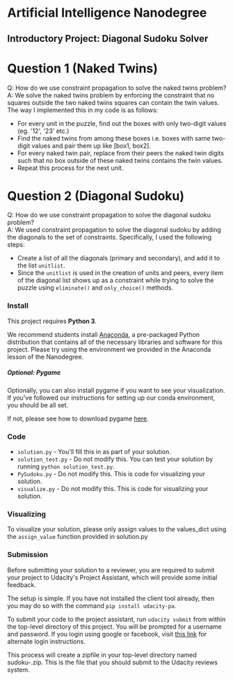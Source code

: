 # Artificial Intelligence Nanodegree
## Introductory Project: Diagonal Sudoku Solver

# Question 1 (Naked Twins)
Q: How do we use constraint propagation to solve the naked twins problem?  
A: We solve the naked twins problem by enforcing the constraint that no squares outside the two naked twins squares can contain the twin values. The way I implemented this in my code is as follows:
* For every unit in the puzzle, find out the boxes with only two-digit values (eg. '12', '23' etc.)
* Find the naked twins from among these boxes i.e. boxes with same two-digit values and pair them up like [box1, box2].
* For every naked twin pair, replace from their peers the naked twin digits such that no box outside of these naked twins contains the twin values.
* Repeat this process for the next unit. 

# Question 2 (Diagonal Sudoku)
Q: How do we use constraint propagation to solve the diagonal sudoku problem?  
A: We used constraint propagation to solve the diagonal sudoku by adding the diagonals to the set of constraints. Specifically, I used the following steps:
* Create a list of all the diagonals (primary and secondary), and add it to the list `unitlist`.
* Since the `unitlist` is used in the creation of units and peers, every item of the diagonal list shows up as a constraint while trying to solve the puzzle using `eliminate()` and `only_choice()` methods. 

### Install

This project requires **Python 3**.

We recommend students install [Anaconda](https://www.continuum.io/downloads), a pre-packaged Python distribution that contains all of the necessary libraries and software for this project. 
Please try using the environment we provided in the Anaconda lesson of the Nanodegree.

##### Optional: Pygame

Optionally, you can also install pygame if you want to see your visualization. If you've followed our instructions for setting up our conda environment, you should be all set.

If not, please see how to download pygame [here](http://www.pygame.org/download.shtml).

### Code

* `solution.py` - You'll fill this in as part of your solution.
* `solution_test.py` - Do not modify this. You can test your solution by running `python solution_test.py`.
* `PySudoku.py` - Do not modify this. This is code for visualizing your solution.
* `visualize.py` - Do not modify this. This is code for visualizing your solution.

### Visualizing

To visualize your solution, please only assign values to the values_dict using the `assign_value` function provided in solution.py

### Submission
Before submitting your solution to a reviewer, you are required to submit your project to Udacity's Project Assistant, which will provide some initial feedback.  

The setup is simple.  If you have not installed the client tool already, then you may do so with the command `pip install udacity-pa`.  

To submit your code to the project assistant, run `udacity submit` from within the top-level directory of this project.  You will be prompted for a username and password.  If you login using google or facebook, visit [this link](https://project-assistant.udacity.com/auth_tokens/jwt_login) for alternate login instructions.

This process will create a zipfile in your top-level directory named sudoku-<id>.zip.  This is the file that you should submit to the Udacity reviews system.


